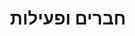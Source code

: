 ---
type: 'members'
title: 'חברים ופעילות'
linkTitle: 'חברים ופעילות'
menu:
  main:
    weight: 80
    identifier: members

# Page Content
description: 'בדף זה תוכלו לראות את רשימת התורמים לקהילה, כולל מידע על תרומתם: קומיטים, בקשות משיכה, תגובות ומספר פרויקטים בהם השתתפו. ניתן למיין ולחפש לפי שם או לפי כמות תרומות.'

# Development Notice
developmentNotice:
  show: true
  text: 'הדף שלפניכם נמצא בתהליכי פיתוח וייתכן שיש בו שגיאות. בכל עניין (פיתוח חדש, שאלות או הערות נא לפנות לאוריאל אופיר urielofir@gmail.com).'

# How to Add Your Profile Instructions (Hebrew)
howToAddProfile:
  show: true
  title: 'איך להוסיף את הפרופיל שלך לטבלה?'
  instructions: |
    יש לך פרופיל בגיטהאב ורוצה שהתרומות שלך יופיעו בטבלה? הנה איך לעשות זאת:
    
    1. **צור Pull Request** - הוסף את שם המשתמש שלך ל<a href="https://github.com/Maakaf/maakaf_home/blob/main/config.json" target="_blank">קובץ הקונפיגורציה</a> (במערך `usernames` - הוסף את שם המשתמש שלך בתוך גרשיים עם פסיק)
    2. **חכה לאישור ה-Pull Request שלך** - כאשר זה יקרה הנתונים שלך יצורפו לטבלה
  expandButtonText: 'הצג הוראות מלאות'
  collapseButtonText: 'הסתר הוראות'

# Page Configuration
pageConfig:
  showSearch: true
  showCommunityStats: true
  enableSorting: true
  enableProjectDetails: true
  direction: 'ltr'  # Content direction for the main table area

# Search Configuration
searchConfig:
  placeholder: 'Type to search...'
  label: 'Search by name, username, or bio:'
  helpText: '💡 Click column headers (↕) to sort data'

# Date and Update Configuration
lastUpdatedFormat: '2006-01-02 15:04:05'
showDataGenerationDate: true

# Labels and Static Text
labels:
  # Community Summary
  communitySummaryTitle: 'Community Summary:'
  contributors: 'Contributors'
  projects: 'Projects'
  commits: 'Commits'
  prs: 'PRs'
  issues: 'Issues'
  prComments: 'PR Comments'
  issueComments: 'Issue Comments'
  analysisPeriod: 'Analysis period'
  minForkFilter: 'Min fork filter'
  
  # Table Headers
  tableHeaders:
    user: 'User'
    commits: 'Commits'
    pullRequests: 'PRs'
    issues: 'Issues'
    prComments: 'PR Comments'
    issueComments: 'Issue Comments'
    projects: 'Projects'
  
  # UI Elements
  projectsCount: 'projects'  # Used in "X projects" text
  lastUpdated: 'Last updated'
  dataGenerated: 'Data generated'
  
  # Project Details
  projectDetailsLabels:
    commits: 'C'
    pullRequests: 'PR'
    issues: 'I'
    prComments: 'PRC'
    issueComments: 'IC'
---